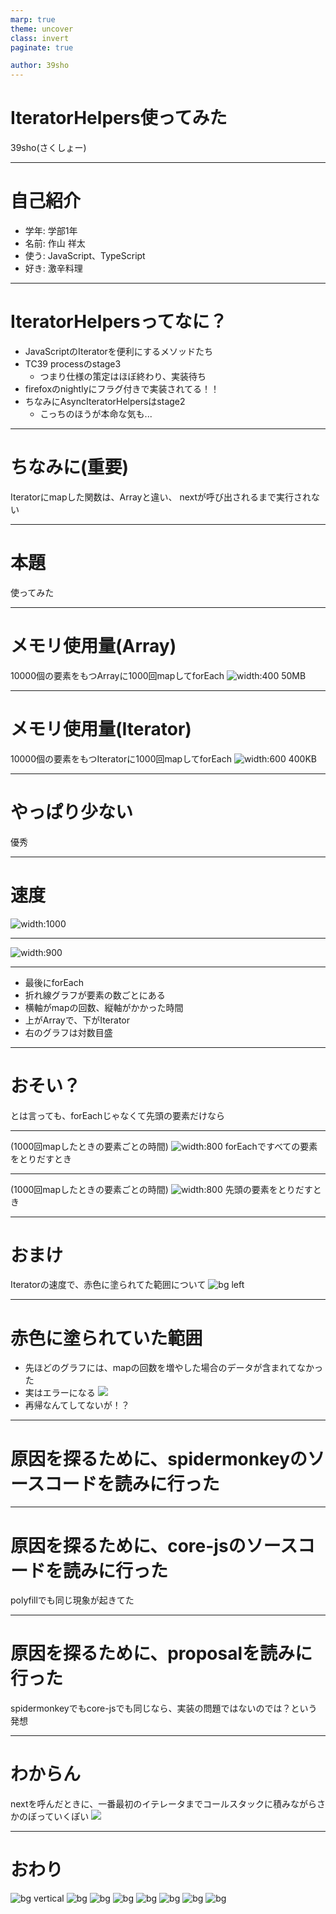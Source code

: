 ```yaml
---
marp: true
theme: uncover
class: invert
paginate: true

author: 39sho
---
```


# IteratorHelpers使ってみた

39sho(さくしょー)

---

# 自己紹介
- 学年: 学部1年
- 名前: 作山 祥太
- 使う: JavaScript、TypeScript
- 好き: 激辛料理

---

# IteratorHelpersってなに？
- JavaScriptのIteratorを便利にするメソッドたち
- TC39 processのstage3
    - つまり仕様の策定はほぼ終わり、実装待ち
- firefoxのnightlyにフラグ付きで実装されてる！！
- ちなみにAsyncIteratorHelpersはstage2
    - こっちのほうが本命な気も...

---

# ちなみに(重要)
Iteratorにmapした関数は、Arrayと違い、
nextが呼び出されるまで実行されない

---

# 本題
使ってみた

---

# メモリ使用量(Array)
10000個の要素をもつArrayに1000回mapしてforEach
![width:400](images/graph7.png) 50MB

---

# メモリ使用量(Iterator)
10000個の要素をもつIteratorに1000回mapしてforEach
![width:600](images/graph6.png) 400KB

---

# やっぱり少ない
優秀

---

# 速度
![width:1000](images/graph1.png)

---

![width:900](images/graph3.png)

---

- 最後にforEach
- 折れ線グラフが要素の数ごとにある
- 横軸がmapの回数、縦軸がかかった時間
- 上がArrayで、下がIterator
- 右のグラフは対数目盛

---

# おそい？
とは言っても、forEachじゃなくて先頭の要素だけなら

---

(1000回mapしたときの要素ごとの時間)
![width:800](images/graph4.png)
forEachですべての要素をとりだすとき

---

(1000回mapしたときの要素ごとの時間)
![width:800](images/graph5.png)
先頭の要素をとりだすとき

---

# おまけ
Iteratorの速度で、赤色に塗られてた範囲について
![bg left](images/graph1.png)

---

# 赤色に塗られていた範囲
- 先ほどのグラフには、mapの回数を増やした場合のデータが含まれてなかった
- 実はエラーになる ![](images/error.png)
- 再帰なんてしてないが！？

---

# 原因を探るために、spidermonkeyのソースコードを読みに行った

---

# 原因を探るために、core-jsのソースコードを読みに行った
polyfillでも同じ現象が起きてた

---

# 原因を探るために、proposalを読みに行った
spidermonkeyでもcore-jsでも同じなら、実装の問題ではないのでは？という発想

---

# わからん
nextを呼んだときに、一番最初のイテレータまでコールスタックに積みながらさかのぼっていくぽい
![](images/stack.png)

---

# おわり
![bg vertical](images/error.png)
![bg](images/error.png)
![bg](images/error.png)
![bg](images/error.png)
![bg](images/error.png)
![bg](images/error.png)
![bg](images/error.png)
![bg](images/error.png)